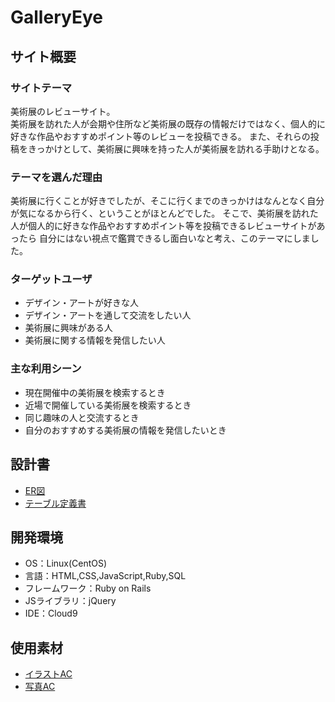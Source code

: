 # GalleryEye

## サイト概要
### サイトテーマ
美術展のレビューサイト。<br>
美術展を訪れた人が会期や住所など美術展の既存の情報だけではなく、個人的に好きな作品やおすすめポイント等のレビューを投稿できる。
また、それらの投稿をきっかけとして、美術展に興味を持った人が美術展を訪れる手助けとなる。

### テーマを選んだ理由
美術展に行くことが好きでしたが、そこに行くまでのきっかけはなんとなく自分が気になるから行く、ということがほとんどでした。
そこで、美術展を訪れた人が個人的に好きな作品やおすすめポイント等を投稿できるレビューサイトがあったら
自分にはない視点で鑑賞できるし面白いなと考え、このテーマにしました。

### ターゲットユーザ
- デザイン・アートが好きな人
- デザイン・アートを通して交流をしたい人
- 美術展に興味がある人
- 美術展に関する情報を発信したい人

### 主な利用シーン
- 現在開催中の美術展を検索するとき
- 近場で開催している美術展を検索するとき
- 同じ趣味の人と交流するとき
- 自分のおすすめする美術展の情報を発信したいとき

## 設計書
- <a href="https://drive.google.com/file/d/1JKh7MxSACj-kA8saCX_g_XPohjMlvt-I/view?usp=sharing">ER図</a>
- <a href="https://docs.google.com/spreadsheets/d/1WAAzbrtv2Nqr6tODFORg_4PJrMjOiiEavmW5m73k8RI/edit?usp=sharing">テーブル定義書</a>

## 開発環境
- OS：Linux(CentOS)
- 言語：HTML,CSS,JavaScript,Ruby,SQL
- フレームワーク：Ruby on Rails
- JSライブラリ：jQuery
- IDE：Cloud9

## 使用素材
- <a href="https://www.ac-illust.com/">イラストAC</a>
- <a href="https://www.photo-ac.com/">写真AC</a>
